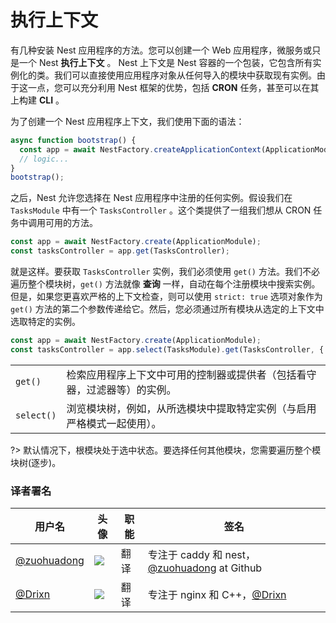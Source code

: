 # 执行上下文

有几种安装 Nest 应用程序的方法。您可以创建一个 Web 应用程序，微服务或只是一个 Nest **执行上下文** 。 Nest 上下文是 Nest 容器的一个包装，它包含所有实例化的类。我们可以直接使用应用程序对象从任何导入的模块中获取现有实例。由于这一点，您可以充分利用 Nest 框架的优势，包括 **CRON** 任务，甚至可以在其上构建 **CLI** 。

为了创建一个 Nest 应用程序上下文，我们使用下面的语法：

```typescript
async function bootstrap() {
  const app = await NestFactory.createApplicationContext(ApplicationModule);
  // logic...
}
bootstrap();
```

之后，Nest 允许您选择在 Nest 应用程序中注册的任何实例。假设我们在 `TasksModule` 中有一个 `TasksController` 。这个类提供了一组我们想从 CRON 任务中调用可用的方法。

```typescript
const app = await NestFactory.create(ApplicationModule);
const tasksController = app.get(TasksController);
```

就是这样。要获取 `TasksController` 实例，我们必须使用 `get()` 方法。我们不必遍历整个模块树，`get()` 方法就像 **查询** 一样，自动在每个注册模块中搜索实例。但是，如果您更喜欢严格的上下文检查，则可以使用 `strict: true` 选项对象作为 `get()` 方法的第二个参数传递给它。然后，您必须通过所有模块从选定的上下文中选取特定的实例。

```typescript
const app = await NestFactory.create(ApplicationModule);
const tasksController = app.select(TasksModule).get(TasksController, { strict: true });
```

|               |                                                              |
| :------------ | :----------------------------------------------------------- |
| `get()`       | 检索应用程序上下文中可用的控制器或提供者（包括看守器，过滤器等）的实例。 |
| `select()`    | 浏览模块树，例如，从所选模块中提取特定实例（与启用严格模式一起使用）。   |

?> 默认情况下，根模块处于选中状态。要选择任何其他模块，您需要遍历整个模块树(逐步)。

 ### 译者署名

| 用户名 | 头像 | 职能 | 签名 |
|---|---|---|---|
| [@zuohuadong](https://github.com/zuohuadong)  | <img class="avatar-66 rm-style" src="https://wx3.sinaimg.cn/large/006fVPCvly1fmpnlt8sefj302d02s742.jpg">  |  翻译  | 专注于 caddy 和 nest，[@zuohuadong](https://github.com/zuohuadong/) at Github  |
| [@Drixn](https://drixn.com/)  | <img class="avatar-66 rm-style" src="https://cdn.drixn.com/img/src/avatar1.png">  |  翻译  | 专注于 nginx 和 C++，[@Drixn](https://drixn.com/) |